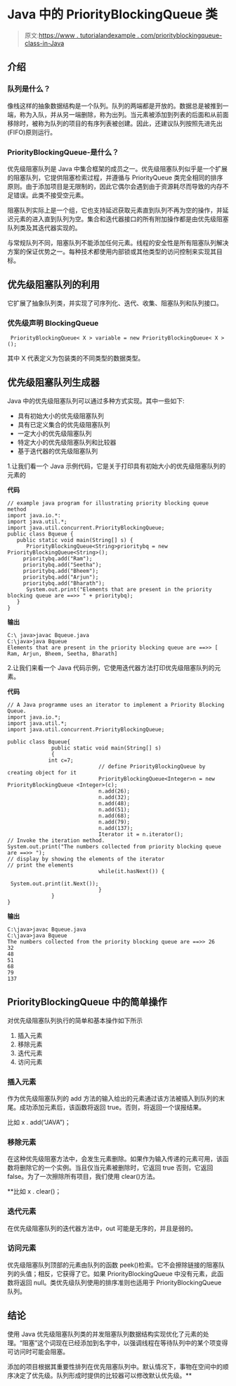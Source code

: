 # Java 中的 PriorityBlockingQueue 类

> 原文:[https://www . tutorialandexample . com/priorityblockingqueue-class-in-Java](https://www.tutorialandexample.com/priorityblockingqueue-class-in-java)

## 介绍

### 队列是什么？

像栈这样的抽象数据结构是一个队列。队列的两端都是开放的。数据总是被推到一端，称为入队，并从另一端删除，称为出列。当元素被添加到列表的后面和从前面移除时，被称为队列的项目的有序列表被创建。因此，还建议队列按照先进先出(FIFO)原则运行。

### PriorityBlockingQueue-是什么？

优先级阻塞队列是 Java 中集合框架的成员之一。优先级阻塞队列似乎是一个扩展的阻塞队列，它提供阻塞检索过程，并遵循与 PriorityQueue 类完全相同的排序原则。由于添加项目是无限制的，因此它偶尔会遇到由于资源耗尽而导致的内存不足错误。此类不接受空元素。

阻塞队列实际上是一个组，它也支持延迟获取元素直到队列不再为空的操作，并延迟元素的进入直到队列为空。集合和迭代器接口的所有附加操作都是由优先级阻塞队列类及其迭代器实现的。

与常规队列不同，阻塞队列不能添加任何元素。线程的安全性是所有阻塞队列解决方案的保证优势之一。每种技术都使用内部锁或其他类型的访问控制来实现其目标。

## 优先级阻塞队列的利用

它扩展了抽象队列类，并实现了可序列化、迭代、收集、阻塞队列和队列接口。

### 优先级声明 BlockingQueue

```
 PriorityBlockingQueue< X > variable = new PriorityBlockingQueue< X > ();
```

其中 X 代表定义为包装类的不同类型的数据类型。

## 优先级阻塞队列生成器

Java 中的优先级阻塞队列可以通过多种方式实现。其中一些如下:

*   具有初始大小的优先级阻塞队列
*   具有已定义集合的优先级阻塞队列
*   一定大小的优先级阻塞队列
*   特定大小的优先级阻塞队列和比较器
*   基于迭代器的优先级阻塞队列

1.让我们看一个 Java 示例代码，它是关于打印具有初始大小的优先级阻塞队列的元素的

**代码**

```
// example java program for illustrating priority blocking queue method
import java.io.*:
import java.util.*;
import java.util.concurrent.PriorityBlockingQueue;
public class Bqueue {
   public static void main(String[] s) {
      PriorityBlockingQueue<String>prioritybq = new PriorityBlockingQueue<String>();
     prioritybq.add("Ram");
     prioritybq.add("Seetha");
     prioritybq.add("Bheem");
     prioritybq.add("Arjun");
     prioritybq.add("Bharath");
      System.out.print("Elements that are present in the priority blocking queue are ==>> " + prioritybq);
   }
}
```

**输出**

```
C:\ java>javac Bqueue.java
C:\java>java Bqueue
Elements that are present in the priority blocking queue are ==>> [ Ram, Arjun, Bheem, Seetha, Bharath]
```

2.让我们来看一个 Java 代码示例，它使用迭代器方法打印优先级阻塞队列的元素。

**代码**

```
// A Java programme uses an iterator to implement a Priority Blocking Queue.
import java.io.*;
import java.util.*;
import java.util.concurrent.PriorityBlockingQueue;

public class Bqueue{
              public static void main(String[] s)
              {
             int c=7;
                             // define PriorityBlockingQueue by creating object for it
                             PriorityBlockingQueue<Integer>n = new PriorityBlockingQueue <Integer>(c);
                             n.add(26);
                             n.add(32);
                             n.add(48);
                             n.add(51);
                             n.add(68);
                             n.add(79);
                             n.add(137);
                             Iterator it = n.iterator();
// Invoke the iteration method.
System.out.print("The numbers collected from priority blocking queue are ==>> ");
// display by showing the elements of the iterator
// print the elements
                             while(it.hasNext()) {
                                           System.out.print(it.Next());
                             }
              }
} 
```

**输出**

```
C:\java>javac Bqueue.java
C:\java>java Bqueue
The numbers collected from the priority blocking queue are ==>> 26
32
48
51
68
79
137
```

## PriorityBlockingQueue 中的简单操作

对优先级阻塞队列执行的简单和基本操作如下所示

1.  插入元素
2.  移除元素
3.  迭代元素
4.  访问元素

### 插入元素

作为优先级阻塞队列的 add 方法的输入给出的元素通过该方法被插入到队列的末尾。成功添加元素后，该函数将返回 true。否则，将返回一个误报结果。

比如 x . add(“JAVA”)；

### 移除元素

在这种优先级阻塞方法中，会发生元素删除。如果作为输入传递的元素可用，该函数将删除它的一个实例。当且仅当元素被删除时，它返回 true 否则，它返回 false。为了一次擦除所有项目，我们使用 clear()方法。

 **比如 x . clear()；

### 迭代元素

在优先级阻塞队列的迭代器方法中，out 可能是无序的，并且是弱的。

### 访问元素

优先级阻塞队列顶部的元素由队列的函数 peek()检索。它不会擦除链接的阻塞队列的头值；相反，它获得了它。如果 PriorityBlockingQueue 中没有元素，此函数将返回 null。类优先级队列使用的排序准则也适用于 PriorityBlockingQueue 队列。

## 结论

使用 Java 优先级阻塞队列类的并发阻塞队列数据结构实现优化了元素的处理。“阻塞”这个词现在已经添加到名字中，以强调线程在等待队列中的某个项变得可访问时可能会阻塞。

添加的项目根据其重要性排列在优先阻塞队列中。默认情况下，事物在空间中的顺序决定了优先级。队列形成时提供的比较器可以修改默认优先级。**